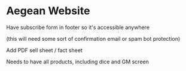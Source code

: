 # Aegean Website

Have subscribe form in footer so it's accessible anywhere

(this will need some sort of confirmation email or spam bot protection)

Add PDF sell sheet / fact sheet

Needs to have all products, including dice and GM screen

